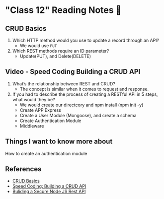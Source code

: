# "Class 12" Reading Notes 📖

## CRUD Basics

1. Which HTTP method would you use to update a record through an API?
   - We would use `PUT`
2. Which REST methods require an ID parameter?
   - Update(PUT), and Delete(DELETE)

## Video - Speed Coding Building a CRUD API

1. What’s the relationship between REST and CRUD?
   - The concept is similar when it comes to request and response. 
2. If you had to describe the process of creating a RESTful API in 5 steps, what would they be?
   - We would create our directcory and npm install (npm init -y)
   - Create APP Express
   - Create a User Module (Mongoose), and create a schema
   - Create Authentication Module
   - Middleware

## Things I want to know more about 
How to create an authentication module

## References

- [CRUD Basics](https://medium.com/geekculture/crud-operations-explained-2a44096e9c88)
- [Speed Coding: Building a CRUD API](https://www.youtube.com/watch?v=EzNcBhSv1Wo)
- [Buliding a Secure Node JS Rest API](https://hevodata.com/learn/building-a-secure-node-js-rest-api/#s1)
